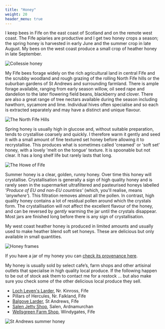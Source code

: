 ```yaml
---
title: "Honey"
weight: 20
header_menu: true
---
```


I keep bees in Fife on the east coast of Scotland and on the remote west coast. The Fife apiaries are productive and I get two honey crops a season; the spring honey is harvested in early June and the summer crop in late August. My bees on the west coast produce a small crop of heather honey in late September.

![Collessie honey](images/fife/191001-005.jpg)

My Fife bees forage widely on the rich agricultural land in central Fife and the scrubby woodland and rough grazing of the rolling North Fife hills or the suburban gardens of St Andrews and surrounding farmland. There is ample forage available, ranging from early season willow, oil seed rape and dandelion to the later flowering field beans, blackberry and clover. There are also a great range of tree nectars available during the season including hawthorn, sycamore and lime. Individual hives often specialise and so each is extracted separately and may have a distinct and unique flavour. 

![The North Fife Hills](images/fife/170604-04.jpg)

Spring honey is usually high in glucose and, without suitable preparation, tends to crystallise coarsely and quickly. I therefore warm it gently and seed it with a small amount of fine textured set honey before allowing it to recrystallise. This produces what is sometimes called 'creamed' or 'soft set' honey, with a lovely 'melt on the tongue' texture. It is spoonable but not clear. It has a long shelf life but rarely lasts that long.

![The Howe of Fife](images/fife/160521-26.jpg)

Summer honey is a clear, golden, runny honey. Over time this honey will crystallise. Crystallisation is generally a sign of high quality honey and is rarely seen in the supermarket ultrafiltered and pasteurised honeys labelled *'Produce of EU and non-EU countries'* (which, you'll realise, means *'anywhere'*). This filtration removes almost all the pollen. In contrast, high quality honey contains a lot of residual pollen around which the crystals form. The crystallisation will not affect the excellent flavour of the honey, and can be reversed by *gently* warming the jar until the crystals disappear. Most jars are finished long before there is any sign of crystallisation.

My west coast heather honey is produced in limited amounts and usually used to make heather blend soft set honeys. These are delicious but only available in small quantities.

![Honey frames](images/misc/180616-017.jpg)

If you have a jar of my honey you can [check its provenance here](https://lochaberbees.co.uk/#provenance).

My honey is usually sold by select cafe’s, farm shops and other artisinal outlets that specialise in high quality local produce. If the following happen to be out of stock ask them to contact me for a restock ... but also make sure you check some of the other delicious local produce they sell.

* [Loch Leven's Larder](https://www.lochlevenslarder.com/), Nr. Kinross, Fife
* Pillars of Hercules, Nr. Falkland, Fife
* [Balgove Larder](https://www.balgove.com/), St Andrews, Fife
* [Salen Jetty Shop](https://www.salenjettyshop.com/), Salen, Ardnamurchan
* [Wellsgreen Farm Shop](https://wellsgreenfarm.co.uk/), Windygates, Fife

![St Andrews summer honey](images/standrews/220730-003.jpg)